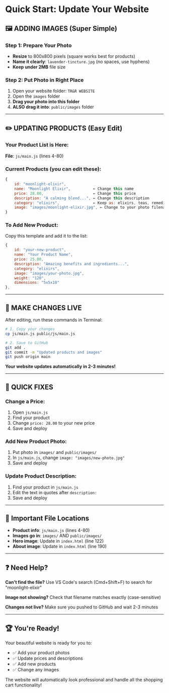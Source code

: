 # Quick Start: Update Your Website

## 🖼️ **ADDING IMAGES (Super Simple)**

### Step 1: Prepare Your Photo
- **Resize** to 800x800 pixels (square works best for products)
- **Name it clearly**: `lavender-tincture.jpg` (no spaces, use hyphens)
- **Keep under 2MB** file size

### Step 2: Put Photo in Right Place
1. Open your website folder: `TR&R WEBSITE`
2. Open the `images` folder
3. **Drag your photo into this folder**
4. **ALSO drag it into**: `public/images` folder

---

## ✏️ **UPDATING PRODUCTS (Easy Edit)**

### Your Product List is Here:
**File**: `js/main.js` (lines 4-80)

### Current Products (you can edit these):
```javascript
{
    id: "moonlight-elixir",
    name: "Moonlight Elixir",          ← Change this name
    price: 28.00,                      ← Change this price  
    description: "A calming blend...", ← Change this description
    category: "elixirs",               ← Keep as: elixirs, teas, remedies, or salves
    image: "images/moonlight-elixir.jpg", ← Change to your photo filename
}
```

### To Add New Product:
Copy this template and add it to the list:
```javascript
{
    id: "your-new-product",
    name: "Your Product Name",
    price: 25.00,
    description: "Amazing benefits and ingredients...",
    category: "elixirs",
    image: "images/your-photo.jpg",
    weight: "120",
    dimensions: "5x5x10"
},
```

---

## 🚀 **MAKE CHANGES LIVE**

After editing, run these commands in Terminal:

```bash
# 1. Copy your changes
cp js/main.js public/js/main.js

# 2. Save to GitHub
git add .
git commit -m "Updated products and images"  
git push origin main
```

**Your website updates automatically in 2-3 minutes!**

---

## 🎯 **QUICK FIXES**

### Change a Price:
1. Open `js/main.js`
2. Find your product
3. Change `price: 28.00` to your new price
4. Save and deploy

### Add New Product Photo:
1. Put photo in `images/` and `public/images/`
2. In `js/main.js`, change `image: "images/new-photo.jpg"`
3. Save and deploy

### Update Product Description:
1. Find your product in `js/main.js`
2. Edit the text in quotes after `description:`
3. Save and deploy

---

## 📍 **Important File Locations**

- **Product info**: `js/main.js` (lines 4-80)
- **Images go in**: `images/` AND `public/images/`
- **Hero image**: Update in `index.html` (line 122)
- **About image**: Update in `index.html` (line 190)

---

## ❓ **Need Help?**

**Can't find the file?** Use VS Code's search (Cmd+Shift+F) to search for "moonlight-elixir"

**Image not showing?** Check that filename matches exactly (case-sensitive)

**Changes not live?** Make sure you pushed to GitHub and wait 2-3 minutes

---

## 🏆 **You're Ready!**

Your beautiful website is ready for you to:
- ✅ Add your product photos
- ✅ Update prices and descriptions  
- ✅ Add new products
- ✅ Change any images

The website will automatically look professional and handle all the shopping cart functionality!

